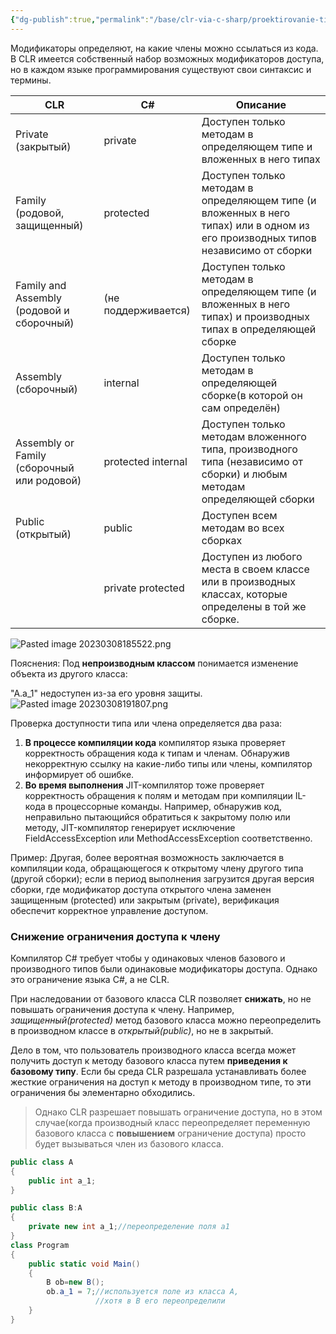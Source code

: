 ```yaml
---
{"dg-publish":true,"permalink":"/base/clr-via-c-sharp/proektirovanie-tipov/modifikatory-dostupa-k-chlenam-tipa-klassa/"}
---
```



Модификаторы определяют, на какие члены можно ссылаться из кода. 
В CLR имеется собственный набор возможных модификаторов доступа, но в каждом языке программирования существуют свои синтаксис и термины.


| CLR                                        | C#                  | Описание                                                                                                                         |
| ------------------------------------------ | ------------------- | -------------------------------------------------------------------------------------------------------------------------------- |
| Private (закрытый)                         | private             | Доступен только методам в определяющем типе и вложенных в него типах                                                             |
| Family (родовой, защищенный)               | protected           | Доступен только методам в определяющем типе (и вложенных в него типах) или в одном из его производных типов независимо от сборки |
| Family and Assembly (родовой и сборочный)  | (не поддерживается) | Доступен только методам в определяющем типе (и вложенных в него типах) и производных типах в определяющей сборке                 |
| Assembly (сборочный)                       | internal            | Доступен только методам в определяющей сборке(в которой он сам определён)                                                                                    |
| Assembly or Family (сборочный или родовой) | protected internal  | Доступен только методам вложенного типа, производного типа (независимо от сборки) и любым методам определяющей сборки            |
| Public (открытый)                          | public              | Доступен всем методам во всех сборках                                                                                            |
|                                            | private protected   | Доступен из любого места в своем классе или в производных классах, которые определены в той же сборке.                           |

![Pasted image 20230308185522.png](/img/user/Files/Image/Pasted%20image%2020230308185522.png)

Пояснения:
Под **непроизводным классом** понимается изменение объекта из другого класса:

"A.a_1" недоступен из-за его уровня защиты.
![Pasted image 20230308191807.png](/img/user/Files/Image/Pasted%20image%2020230308191807.png)


Проверка доступности типа или члена определяется два раза:
1.  **В процессе компиляции кода** компилятор языка проверяет корректность обращения кода к типам и членам. Обнаружив некорректную ссылку на какие-либо типы или члены, компилятор информирует об ошибке. 
2. **Во время выполнения** JIT-компилятор тоже проверяет корректность обращения к полям и методам при компиляции IL-кода в процессорные команды. Например, обнаружив код, неправильно пытающийся обратиться к закрытому полю или методу, JIT-компилятор генерирует исключение FieldAccessException или MethodAccessException соответственно.

Пример:
Другая, более вероятная возможность заключается в компиляции кода, обращающегося к открытому члену другого типа (другой сборки); если в период выполнения загрузится другая версия сборки, где модификатор доступа открытого члена заменен защищенным (protected) или закрытым (private), верификация обеспечит корректное управление доступом.

### Снижение ограничения доступа к члену

Компилятор C# требует чтобы у одинаковых членов базового и производного типов были одинаковые модификаторы доступа. Однако это ограничение языка C#, а не CLR.

При наследовании от базового класса CLR позволяет **снижать**, но не повышать ограничения доступа к члену.
Например, *защищенный(protected)* метод базового класса можно переопределить в производном классе в *открытый(public)*, но не в закрытый. 

Дело в том, что пользователь производного класса всегда может получить доступ к методу базового класса путем **приведения к базовому типу**. Если бы среда CLR разрешала устанавливать более жесткие ограничения на доступ к методу в производном типе, то эти ограничения бы элементарно обходились.

>Однако CLR разрешает повышать ограничение доступа, но в этом случае(когда производный класс переопределяет переменную базового класса с **повышением** ограничение доступа) просто будет вызываться член из базового класса.

```csharp
public class A
{
	public int a_1;
}

public class B:A
{
	private new int a_1;//переопределение поля a1
}
class Program
{  
	public static void Main() 
	{
		B ob=new B();
		ob.a_1 = 7;//используется поле из класса A,
				   //хотя в B его переопределили
	} 
}
```



